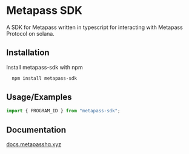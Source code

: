 # Metapass SDK

A SDK for Metapass written in typescript for interacting with Metapass Protocol on solana.

## Installation  

Install metapass-sdk with npm

```bash
  npm install metapass-sdk 
```

## Usage/Examples

```javascript
import { PROGRAM_ID } from "metapass-sdk";
```

## Documentation 
[docs.metapasshq.xyz](https://docs.metapasshq.xyz)
